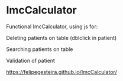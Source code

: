# ImcCalculator

Functional ImcCalculator, using js for: 

Deleting patients on table (dblclick in patient)

Searching patients on table

Validation of patient

https://felipegesteira.github.io/ImcCalculator/
